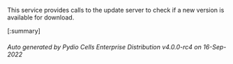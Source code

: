 






This service provides calls to the update server to check if a new version is available for download.

[:summary]

###### Auto generated by Pydio Cells Enterprise Distribution v4.0.0-rc4 on 16-Sep-2022
